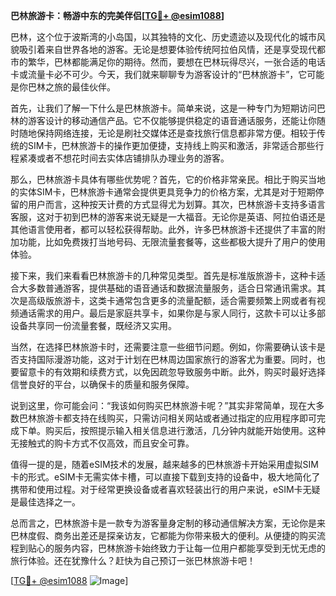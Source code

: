**巴林旅游卡：畅游中东的完美伴侣[[TG💪+ @esim1088](https://t.me/s/esim1088)]**

巴林，这个位于波斯湾的小岛国，以其独特的文化、历史遗迹以及现代化的城市风貌吸引着来自世界各地的游客。无论是想要体验传统阿拉伯风情，还是享受现代都市的繁华，巴林都能满足你的期待。然而，要想在巴林玩得尽兴，一张合适的电话卡或流量卡必不可少。今天，我们就来聊聊专为游客设计的“巴林旅游卡”，它可能是你巴林之旅的最佳伙伴。

首先，让我们了解一下什么是巴林旅游卡。简单来说，这是一种专门为短期访问巴林的游客设计的移动通信产品。它不仅能够提供稳定的语音通话服务，还能让你随时随地保持网络连接，无论是刷社交媒体还是查找旅行信息都非常方便。相较于传统的SIM卡，巴林旅游卡的操作更加便捷，支持线上购买和激活，非常适合那些行程紧凑或者不想花时间去实体店铺排队办理业务的游客。

那么，巴林旅游卡具体有哪些优势呢？首先，它的价格非常亲民。相比于购买当地的实体SIM卡，巴林旅游卡通常会提供更具竞争力的价格方案，尤其是对于短期停留的用户而言，这种按天计费的方式显得尤为划算。其次，巴林旅游卡支持多语言客服，这对于初到巴林的游客来说无疑是一大福音。无论你是英语、阿拉伯语还是其他语言使用者，都可以轻松获得帮助。此外，许多巴林旅游卡还提供了丰富的附加功能，比如免费拨打当地号码、无限流量套餐等，这些都极大提升了用户的使用体验。

接下来，我们来看看巴林旅游卡的几种常见类型。首先是标准版旅游卡，这种卡适合大多数普通游客，提供基础的语音通话和数据流量服务，适合日常通讯需求。其次是高级版旅游卡，这类卡通常包含更多的流量配额，适合需要频繁上网或者有视频通话需求的用户。最后是家庭共享卡，如果你是与家人同行，这款卡可以让多部设备共享同一份流量套餐，既经济又实用。

当然，在选择巴林旅游卡时，还需要注意一些细节问题。例如，你需要确认该卡是否支持国际漫游功能，这对于计划在巴林周边国家旅行的游客尤为重要。同时，也要留意卡的有效期和续费方式，以免因疏忽导致服务中断。此外，购买时最好选择信誉良好的平台，以确保卡的质量和服务保障。

说到这里，你可能会问：“我该如何购买巴林旅游卡呢？”其实非常简单，现在大多数巴林旅游卡都支持在线购买，只需访问相关网站或者通过指定的应用程序即可完成下单。购买后，按照提示输入相关信息进行激活，几分钟内就能开始使用。这种无接触式的购卡方式不仅高效，而且安全可靠。

值得一提的是，随着eSIM技术的发展，越来越多的巴林旅游卡开始采用虚拟SIM卡的形式。eSIM卡无需实体卡槽，可以直接下载到支持的设备中，极大地简化了携带和使用过程。对于经常更换设备或者喜欢轻装出行的用户来说，eSIM卡无疑是最佳选择之一。

总而言之，巴林旅游卡是一款专为游客量身定制的移动通信解决方案，无论你是来巴林度假、商务出差还是探亲访友，它都能为你带来极大的便利。从便捷的购买流程到贴心的服务内容，巴林旅游卡始终致力于让每一位用户都能享受到无忧无虑的旅行体验。还在犹豫什么？赶快为自己预订一张巴林旅游卡吧！

[[TG💪+ @esim1088](https://t.me/s/esim1088) ![Image](https://i.postimg.cc/4NQfJmqS/Snipaste-2025-05-13-00-14-12.png)]
